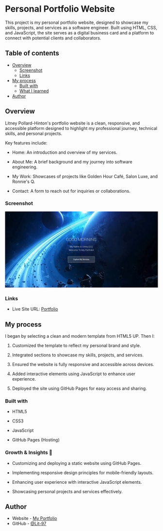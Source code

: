 # Personal Portfolio Website

This project is my personal portfolio website, designed to showcase my skills, projects, and services as a software engineer. Built using HTML, CSS, and JavaScript, the site serves as a digital business card and a platform to connect with potential clients and collaborators.

## Table of contents

- [Overview](#overview)
  - [Screenshot](#screenshot)
  - [Links](#links)
- [My process](#my-process)
  - [Built with](#built-with)
  - [What I learned](#what-i-learned)
- [Author](#author)


## Overview
Litney Pollard-Hinton's portfolio website is a clean, responsive, and accessible platform designed to highlight my professional journey, technical skills, and personal projects.

Key features include:

- Home: An introduction and overview of my services.

- About Me: A brief background and my journey into software engineering.

- My Work: Showcases of projects like Golden Hour Café, Salon Luxe, and Ronnie's Q.

- Contact: A form to reach out for inquiries or collaborations.


### Screenshot

![Screenshot of Salon Luxe](./images/portfolio.jpg)


### Links

- Live Site URL: [Portfolio](https://lit-97.github.io/portfolio/)


## My process
I began by selecting a clean and modern template from HTML5 UP. Then I:

1. Customized the template to reflect my personal brand and style.

2. Integrated sections to showcase my skills, projects, and services.

3. Ensured the website is fully responsive and accessible across devices.

4. Added interactive elements using JavaScript to enhance user experience.

5. Deployed the site using GitHub Pages for easy access and sharing.


### Built with

- HTML5

- CSS3

- JavaScript

- GitHub Pages (Hosting)

### Growth & Insights 🌱

- Customizing and deploying a static website using GitHub Pages.

- Implementing responsive design principles for mobile-friendly layouts.

- Enhancing user experience with interactive JavaScript elements.

- Showcasing personal projects and services effectively.

## Author

- Website - [My Portfolio](https://lit-97.github.io/portfolio/)
- GitHub  - [@Lit-97](https://github.com/Lit-97)
